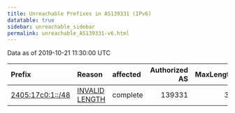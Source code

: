 ```yaml
---
title: Unreachable Prefixes in AS139331 (IPv6)
datatable: true
sidebar: unreachable_sidebar
permalink: unreachable_AS139331-v6.html
---
```


Data as of 2019-10-21 11:30:00 UTC


<div class="datatable-begin"></div>

| Prefix                                                     | Reason                                                                                                      | affected   |   Authorized AS |   MaxLength | Anchor                                       |   unreachable /48s |
|:-----------------------------------------------------------|:------------------------------------------------------------------------------------------------------------|:-----------|----------------:|------------:|:---------------------------------------------|-------------------:|
| [2405:17c0:1::/48](https://stat.ripe.net/2405:17c0:1::/48) | [INVALID LENGTH](https://rpki-validator.ripe.net/announcement-preview?asn=AS139331&prefix=2405:17c0:1::/48) | complete   |          139331 |          32 | [APNIC](unreachable_APNIC_RPKI_Root-v6.html) |                  1 |

<div class="datatable-end"></div>